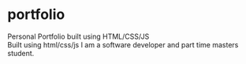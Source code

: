 # portfolio
Personal Portfolio built using HTML/CSS/JS  
Built using html/css/js
I am a software developer and part time masters student. 
